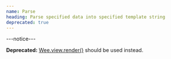 ```yaml
---
name: Parse
heading: Parse specified data into specified template string
deprecated: true
---
```


---notice---

<b>Deprecated:</b> [Wee.view.render()](/script/view#render) should be used instead.